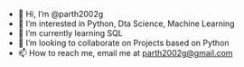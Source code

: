 - 👋 Hi, I’m @parth2002g
- 👀 I’m interested in Python, Dta Science, Machine Learning
- 🌱 I’m currently learning SQL
- 💞️ I’m looking to collaborate on Projects based on Python
- 📫 How to reach me, email me at parth2002g@gmail.com

<!---
parth2002g/parth2002g is a ✨ special ✨ repository because its `README.md` (this file) appears on your GitHub profile.
You can click the Preview link to take a look at your changes.
--->
